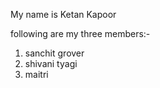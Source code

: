 My name is Ketan Kapoor 

following are my three members:-

1. sanchit grover
2. shivani tyagi
3. maitri

